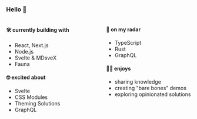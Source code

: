 ### Hello 👋

<div style="display: grid; grid-template-columns: repeat(2, 50%); grid-template-rows: repeat(2, 1fr); grid-gap: 20px;">
<div>

#### 🛠 currently building with

- React, Next.js
- Node.js
- Svelte & MDsveX
- Fauna

#### 🤓 excited about

- Svelte
- CSS Modules
- Theming Solutions
- GraphQL

</div>
<div>

#### 👀 on my radar

- TypeScript
- Rust
- GraphQL

#### 💆‍♀️ enjoys

- sharing knowledge
- creating "bare bones" demos
- exploring opinionated solutions

</div>
</div>

